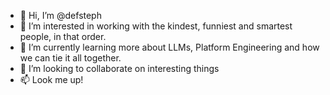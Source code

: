 - 👋 Hi, I’m @defsteph
- 👀 I’m interested in working with the kindest, funniest and smartest people, in that order.
- 🌱 I’m currently learning more about LLMs, Platform Engineering and how we can tie it all together.
- 💞️ I’m looking to collaborate on interesting things
- 📫 Look me up!

<!---
defsteph/defsteph is a ✨ special ✨ repository because its `README.md` (this file) appears on your GitHub profile.
You can click the Preview link to take a look at your changes.
--->

